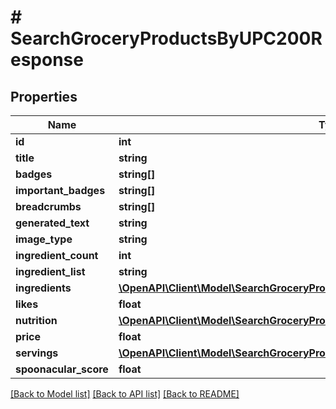 # # SearchGroceryProductsByUPC200Response

## Properties

Name | Type | Description | Notes
------------ | ------------- | ------------- | -------------
**id** | **int** |  |
**title** | **string** |  |
**badges** | **string[]** |  |
**important_badges** | **string[]** |  |
**breadcrumbs** | **string[]** |  |
**generated_text** | **string** |  |
**image_type** | **string** |  |
**ingredient_count** | **int** |  | [optional]
**ingredient_list** | **string** |  |
**ingredients** | [**\OpenAPI\Client\Model\SearchGroceryProductsByUPC200ResponseIngredientsInner[]**](SearchGroceryProductsByUPC200ResponseIngredientsInner.md) |  |
**likes** | **float** |  |
**nutrition** | [**\OpenAPI\Client\Model\SearchGroceryProductsByUPC200ResponseNutrition**](SearchGroceryProductsByUPC200ResponseNutrition.md) |  |
**price** | **float** |  |
**servings** | [**\OpenAPI\Client\Model\SearchGroceryProductsByUPC200ResponseServings**](SearchGroceryProductsByUPC200ResponseServings.md) |  |
**spoonacular_score** | **float** |  |

[[Back to Model list]](../../README.md#models) [[Back to API list]](../../README.md#endpoints) [[Back to README]](../../README.md)
